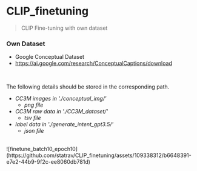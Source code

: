 # CLIP_finetuning
> CLIP Fine-tuning with own dataset

### Own Dataset
- Google Conceptual Dataset </br>
- https://ai.google.com/research/ConceptualCaptions/download

</br>

The following details should be stored in the corresponding path. </br>
* _CC3M images in './conceptual_img/'_ </br>
  * _png file_
* _CC3M raw data in './CC3M_dataset/'_ </br>
  * _tsv file_
* _label data in './generate_intent_gpt3.5/'_ </br>
  * _json file_
 
 
</br>
![finetune_batch10_epoch10](https://github.com/statrav/CLIP_finetuning/assets/109338312/b6648391-e7e2-44b9-9f2c-ee8060db781d)
